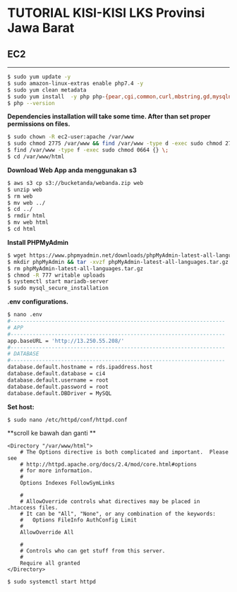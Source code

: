 # TUTORIAL KISI-KISI LKS Provinsi Jawa Barat
## EC2
---  
```sh
$ sudo yum update -y  
$ sudo amazon-linux-extras enable php7.4 -y  
$ sudo yum clean metadata  
$ sudo yum install  -y php php-{pear,cgi,common,curl,mbstring,gd,mysqlnd,gettext,bcmath,json,xml,fpm,intl,zip,imap}        
$ php --version  
```
**Dependencies installation will take some time. After than set proper permissions on files.**  
```sh
$ sudo chown -R ec2-user:apache /var/www  
$ sudo chmod 2775 /var/www && find /var/www -type d -exec sudo chmod 2775 {} \;  
$ find /var/www -type f -exec sudo chmod 0664 {} \;  
$ cd /var/www/html   
```
**Download Web App anda menggunakan s3**
```sh
$ aws s3 cp s3://bucketanda/webanda.zip web
$ unzip web  
$ rm web
$ mv web ../
$ cd ../
$ rmdir html
$ mv web html
$ cd html
```
**Install PHPMyAdmin**
```sh
$ wget https://www.phpmyadmin.net/downloads/phpMyAdmin-latest-all-languages.tar.gz
$ mkdir phpMyAdmin && tar -xvzf phpMyAdmin-latest-all-languages.tar.gz -C phpMyAdmin --strip-components 1
$ rm phpMyAdmin-latest-all-languages.tar.gz
$ chmod -R 777 writable uploads
$ systemctl start mariadb-server
$ sudo mysql_secure_installation
```
**.env configurations.**  
```sh
$ nano .env
#--------------------------------------------------------------------
# APP
#--------------------------------------------------------------------
app.baseURL = 'http://13.250.55.208/'
#--------------------------------------------------------------------
# DATABASE
#--------------------------------------------------------------------
database.default.hostname = rds.ipaddress.host
database.default.database = ci4
database.default.username = root
database.default.password = root
database.default.DBDriver = MySQL
```

**Set host:**  
```sh
$ sudo nano /etc/httpd/conf/httpd.conf   
```

**scroll ke bawah dan ganti **  

```blade
<Directory "/var/www/html">
    # The Options directive is both complicated and important.  Please see
    # http://httpd.apache.org/docs/2.4/mod/core.html#options
    # for more information.
    #
    Options Indexes FollowSymLinks

    #
    # AllowOverride controls what directives may be placed in .htaccess files.
    # It can be "All", "None", or any combination of the keywords:
    #   Options FileInfo AuthConfig Limit
    #
    AllowOverride All

    #
    # Controls who can get stuff from this server.
    #
    Require all granted
</Directory>

```  

```sh
$ sudo systemctl start httpd    
```
